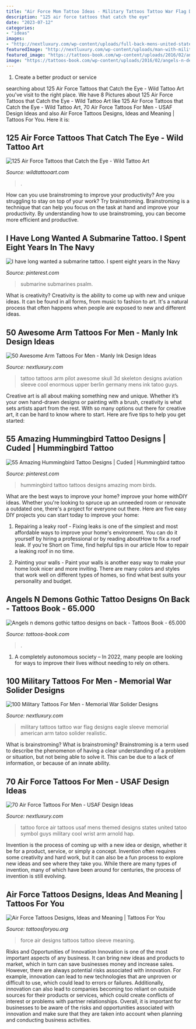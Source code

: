 ```yaml
---
title: "Air Force Mom Tattoo Ideas - Military Tattoos Tattoo War Flag Designs Eagle Sleeve Memorial American Arm Tatoo Solider Realistic"
description: "125 air force tattoos that catch the eye"
date: "2023-07-12"
categories:
- "ideas"
images:
- "http://nextluxury.com/wp-content/uploads/full-back-mens-united-states-air-force-themed-tattoo-designs.jpg"
featuredImage: "http://nextluxury.com/wp-content/uploads/man-with-military-war-tattoo-of-eagle-and-us-flag.jpg"
featured_image: "https://tattoos-book.com/wp-content/uploads/2016/02/angels-n-demons-gothic-tattoo-designs-on-back.jpg"
image: "https://tattoos-book.com/wp-content/uploads/2016/02/angels-n-demons-gothic-tattoo-designs-on-back.jpg"
---
```



1. Create a better product or service 

	

		
searching about 125 Air Force Tattoos that Catch the Eye - Wild Tattoo Art you've visit to the right place. We have 8 Pictures about 125 Air Force Tattoos that Catch the Eye - Wild Tattoo Art like 125 Air Force Tattoos that Catch the Eye - Wild Tattoo Art, 70 Air Force Tattoos For Men - USAF Design Ideas and also Air Force Tattoos Designs, Ideas and Meaning | Tattoos For You. Here it is:
		
    
## 125 Air Force Tattoos That Catch The Eye - Wild Tattoo Art

<img loading=lazy src="https://www.wildtattooart.com/wp-content/uploads/2021/05/Air_Force_Tattoos_2405218.jpg" onerror="this.onerror=null;this.src='https://tse4.mm.bing.net/th?id=OIP.i3QqXjC9yDjE2lMYj6eKiAHaHa&amp;pid=15.1';" alt="125 Air Force Tattoos that Catch the Eye - Wild Tattoo Art">

_Source: wildtattooart.com_

>. 

	

How can you use brainstroming to improve your productivity?
Are you struggling to stay on top of your work? Try brainstroming. Brainstroming is a technique that can help you focus on the task at hand and improve your productivity. By understanding how to use brainstroming, you can become more efficient and productive.

    
## I Have Long Wanted A Submarine Tattoo. I Spent Eight Years In The Navy

<img loading=lazy src="https://s-media-cache-ak0.pinimg.com/736x/40/06/09/400609ba806fbb3e59964d9645890dc3.jpg" onerror="this.onerror=null;this.src='https://tse4.mm.bing.net/th?id=OIP.d33UuBWpr5tGyQj_ILPjSwHaD9&amp;pid=15.1';" alt="I have long wanted a submarine tattoo. I spent eight years in the Navy">

_Source: pinterest.com_

>submarine submarines psalm. 

	

What is creativity?
Creativity is the ability to come up with new and unique ideas. It can be found in all forms, from music to fashion to art. It's a natural process that often happens when people are exposed to new and different ideas.

    
## 50 Awesome Arm Tattoos For Men - Manly Ink Design Ideas

<img loading=lazy src="http://nextluxury.com/wp-content/uploads/awesome-skeleton-pilot-mens-arm-tattoos.jpg" onerror="this.onerror=null;this.src='https://tse4.mm.bing.net/th?id=OIP.Ft9NXusPmcrxYRe3qNa5BwHaHa&amp;pid=15.1';" alt="50 Awesome Arm Tattoos For Men - Manly Ink Design Ideas">

_Source: nextluxury.com_

>tattoo tattoos arm pilot awesome skull 3d skeleton designs aviation sleeve cool enormous upper berlin germany mens ink tatoo guys. 

	

Creative art is all about making something new and unique. Whether it’s your own hand-drawn designs or painting with a brush, creativity is what sets artists apart from the rest. With so many options out there for creative art, it can be hard to know where to start. Here are five tips to help you get started: 

    
## 55 Amazing Hummingbird Tattoo Designs | Cuded | Hummingbird Tattoo

<img loading=lazy src="https://i.pinimg.com/736x/5c/e8/d3/5ce8d3438a567d02cd86ff260b5fe6bd.jpg" onerror="this.onerror=null;this.src='https://tse2.mm.bing.net/th?id=OIP.haiyf2hEo73fy1PPREWqIAHaHa&amp;pid=15.1';" alt="55 Amazing Hummingbird Tattoo Designs | Cuded | Hummingbird tattoo">

_Source: pinterest.com_

>hummingbird tattoo tattoos designs amazing mom birds. 

	

What are the best ways to improve your home?
improve your home withDIY ideas. Whether you're looking to spruce up an unneeded room or renovate a outdated one, there's a project for everyone out there. Here are five easy DIY projects you can start today to improve your home: 
1. Repairing a leaky roof - Fixing leaks is one of the simplest and most affordable ways to improve your home's environment. You can do it yourself by hiring a professional or by reading aboutHow to fix a roof leak. If you're Short on Time, find helpful tips in our article How to repair a leaking roof in no time. 

2. Painting your walls - Paint your walls is another easy way to make your home look nicer and more inviting. There are many colors and styles that work well on different types of homes, so find what best suits your personality and budget.

    
## Angels N Demons Gothic Tattoo Designs On Back - Tattoos Book - 65.000

<img loading=lazy src="https://tattoos-book.com/wp-content/uploads/2016/02/angels-n-demons-gothic-tattoo-designs-on-back.jpg" onerror="this.onerror=null;this.src='https://tse3.mm.bing.net/th?id=OIP.ripM5NyzSiQFX91fsdh6hAHaJ4&amp;pid=15.1';" alt="Angels n demons gothic tattoo designs on back - Tattoos Book - 65.000">

_Source: tattoos-book.com_

>. 

	

1. A completely autonomous society – In 2022, many people are looking for ways to improve their lives without needing to rely on others.

    
## 100 Military Tattoos For Men - Memorial War Solider Designs

<img loading=lazy src="http://nextluxury.com/wp-content/uploads/man-with-military-war-tattoo-of-eagle-and-us-flag.jpg" onerror="this.onerror=null;this.src='https://tse3.mm.bing.net/th?id=OIP.i_t7vDm5aDNDo8kbbY-fKAAAAA&amp;pid=15.1';" alt="100 Military Tattoos For Men - Memorial War Solider Designs">

_Source: nextluxury.com_

>military tattoos tattoo war flag designs eagle sleeve memorial american arm tatoo solider realistic. 

	

What is brainstroming?
What is brainstroming? Brainstroming is a term used to describe the phenomenon of having a clear understanding of a problem or situation, but not being able to solve it. This can be due to a lack of information, or because of an innate ability.

    
## 70 Air Force Tattoos For Men - USAF Design Ideas

<img loading=lazy src="http://nextluxury.com/wp-content/uploads/full-back-mens-united-states-air-force-themed-tattoo-designs.jpg" onerror="this.onerror=null;this.src='https://tse3.mm.bing.net/th?id=OIP.LP29LIUrkPrPkaaCjIvTXwHaJO&amp;pid=15.1';" alt="70 Air Force Tattoos For Men - USAF Design Ideas">

_Source: nextluxury.com_

>tattoo force air tattoos usaf mens themed designs states united tatoo symbol guys military cool wrist arm arnold hap. 

	

Invention is the process of coming up with a new idea or design, whether it be for a product, service, or simply a concept. Invention often requires some creativity and hard work, but it can also be a fun process to explore new ideas and see where they take you. While there are many types of invention, many of which have been around for centuries, the process of invention is still evolving.

    
## Air Force Tattoos Designs, Ideas And Meaning | Tattoos For You

<img loading=lazy src="http://www.tattoosforyou.org/wp-content/uploads/2016/03/Air-Force-Sleeve-Tattoo.jpg" onerror="this.onerror=null;this.src='https://tse1.mm.bing.net/th?id=OIP.DQZzmdLEB8CHC0Mq8qZTLgHaIa&amp;pid=15.1';" alt="Air Force Tattoos Designs, Ideas and Meaning | Tattoos For You">

_Source: tattoosforyou.org_

>force air designs tattoos tattoo sleeve meaning. 

	

Risks and Opportunities of Innovation
Innovation is one of the most important aspects of any business. It can bring new ideas and products to market, which in turn can save businesses money and increase sales. However, there are always potential risks associated with innovation. For example, innovation can lead to new technologies that are unproven or difficult to use, which could lead to errors or failures. Additionally, innovation can also lead to companies becoming too reliant on outside sources for their products or services, which could create conflicts of interest or problems with partner relationships. Overall, it is important for businesses to be aware of the risks and opportunities associated with innovation and make sure that they are taken into account when planning and conducting business activities.

